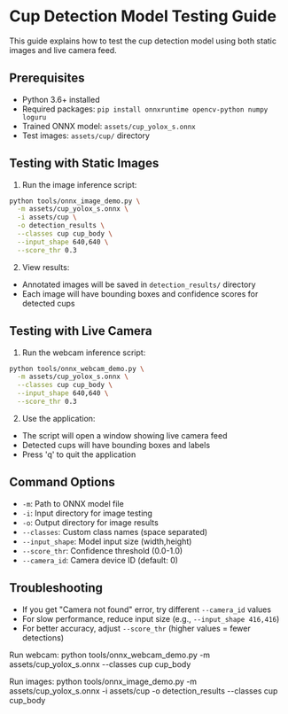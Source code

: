 # Cup Detection Model Testing Guide

This guide explains how to test the cup detection model using both static images and live camera feed.

## Prerequisites
- Python 3.6+ installed
- Required packages: `pip install onnxruntime opencv-python numpy loguru`
- Trained ONNX model: `assets/cup_yolox_s.onnx`
- Test images: `assets/cup/` directory

## Testing with Static Images

1. Run the image inference script:
```bash
python tools/onnx_image_demo.py \
  -m assets/cup_yolox_s.onnx \
  -i assets/cup \
  -o detection_results \
  --classes cup cup_body \
  --input_shape 640,640 \
  --score_thr 0.3
```

2. View results:
- Annotated images will be saved in `detection_results/` directory
- Each image will have bounding boxes and confidence scores for detected cups

## Testing with Live Camera

1. Run the webcam inference script:
```bash
python tools/onnx_webcam_demo.py \
  -m assets/cup_yolox_s.onnx \
  --classes cup cup_body \
  --input_shape 640,640 \
  --score_thr 0.3
```

2. Use the application:
- The script will open a window showing live camera feed
- Detected cups will have bounding boxes and labels
- Press 'q' to quit the application

## Command Options
- `-m`: Path to ONNX model file
- `-i`: Input directory for image testing
- `-o`: Output directory for image results
- `--classes`: Custom class names (space separated)
- `--input_shape`: Model input size (width,height)
- `--score_thr`: Confidence threshold (0.0-1.0)
- `--camera_id`: Camera device ID (default: 0)

## Troubleshooting
- If you get "Camera not found" error, try different `--camera_id` values
- For slow performance, reduce input size (e.g., `--input_shape 416,416`)
- For better accuracy, adjust `--score_thr` (higher values = fewer detections)


Run webcam:
python tools/onnx_webcam_demo.py -m assets/cup_yolox_s.onnx --classes cup cup_body

Run images:
python tools/onnx_image_demo.py -m assets/cup_yolox_s.onnx -i assets/cup -o detection_results --classes cup cup_body